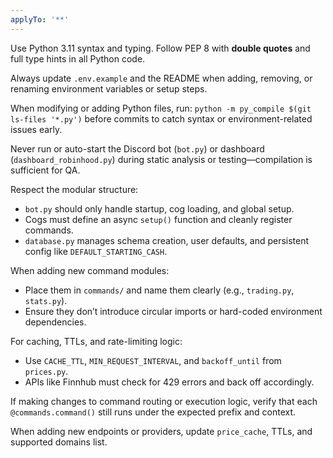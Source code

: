 ```yaml
---
applyTo: '**'
---
```

Use Python 3.11 syntax and typing. Follow PEP 8 with **double quotes** and full type hints in all Python code.

Always update `.env.example` and the README when adding, removing, or renaming environment variables or setup steps.

When modifying or adding Python files, run:
`python -m py_compile $(git ls-files '*.py')`
before commits to catch syntax or environment-related issues early.

Never run or auto-start the Discord bot (`bot.py`) or dashboard (`dashboard_robinhood.py`) during static analysis or testing—compilation is sufficient for QA.

Respect the modular structure:
- `bot.py` should only handle startup, cog loading, and global setup.
- Cogs must define an async `setup()` function and cleanly register commands.
- `database.py` manages schema creation, user defaults, and persistent config like `DEFAULT_STARTING_CASH`.

When adding new command modules:
- Place them in `commands/` and name them clearly (e.g., `trading.py`, `stats.py`).
- Ensure they don’t introduce circular imports or hard-coded environment dependencies.

For caching, TTLs, and rate-limiting logic:
- Use `CACHE_TTL`, `MIN_REQUEST_INTERVAL`, and `backoff_until` from `prices.py`.
- APIs like Finnhub must check for 429 errors and back off accordingly.

If making changes to command routing or execution logic, verify that each `@commands.command()` still runs under the expected prefix and context.

When adding new endpoints or providers, update `price_cache`, TTLs, and supported domains list.